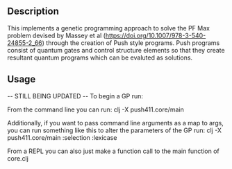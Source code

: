 ## Description

This implements a genetic programming approach to solve the PF Max problem devised by Massey et al (https://doi.org/10.1007/978-3-540-24855-2_66) through the creation of Push style programs. Push programs consist of quantum gates and control structure elements so that they create resultant quantum programs which can be evaluted as solutions. 

## Usage

-- STILL BEING UPDATED --
To begin a GP run:

From the command line you can run:
  clj -X push411.core/main

Additionally, if you want to pass command line arguments as a map to args, you can run something like this to alter the parameters of the GP run:
  clj -X push411.core/main :selection :lexicase

From a REPL you can also just make a function call to the main function of core.clj


